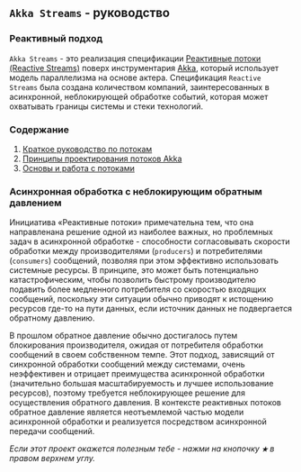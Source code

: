 ## `Akka Streams` - руководство

### Реактивный подход

`Akka Streams` - это реализация спецификации [Реактивные потоки (Reactive Streams)](http://www.reactive-streams.org/)
 поверх инструментария [Akka](http://akka.io/), который использует модель параллелизма на основе актера. Спецификация 
 `Reactive Streams` была  создана количеством компаний, заинтересованных в асинхронной, неблокирующей обработке событий, 
 которая может охватывать границы системы и стеки технологий.

### Содержание

1. [Краткое руководство по потокам](https://github.com/steklopod/Akka-Streams/blob/master/src/main/resources/readmes/streams-quickstart-guide.md)
2. [Принципы проектирования потоков Akka](https://github.com/steklopod/Akka-Streams/blob/master/src/main/resources/readmes/design-principles-behind-akka-streams.md)
3. [Основы и работа с потоками](https://github.com/steklopod/Akka-Streams/blob/master/src/main/resources/readmes/basics-and-working-with-flows.md)

### Асинхронная обработка с неблокирующим обратным давлением
Инициатива «Реактивные потоки» примечательна тем, что она направлена ​​на решение одной из наиболее важных, но проблемных 
задач в асинхронной обработке - способности согласовывать скорости обработки между производителями (`producers`) и 
потребителями (`consumers`) сообщений, позволяя при этом эффективно использовать системные ресурсы. В принципе, это может быть потенциально 
катастрофическим, чтобы позволить быстрому производителю подавить более медленного потребителя со скоростью входящих 
сообщений, поскольку эти ситуации обычно приводят к истощению ресурсов где-то на пути данных, если источник данных не 
подвергается обратному давлению.

В прошлом обратное давление обычно достигалось путем блокирования производителя, ожидая от потребителя обработки 
сообщений в своем собственном темпе. Этот подход, зависящий от синхронной обработки сообщений между системами, очень 
неэффективен и отрицает преимущества асинхронной обработки (значительно большая масштабируемость и лучшее использование 
ресурсов), поэтому требуется неблокирующее решение для осуществления обратного давления. В контексте реактивных потоков 
обратное давление является неотъемлемой частью модели асинхронной обработки и реализуется посредством асинхронной 
передачи сообщений.


_Если этот проект окажется полезным тебе - нажми на кнопочку **`★`** в правом верхнем углу._
